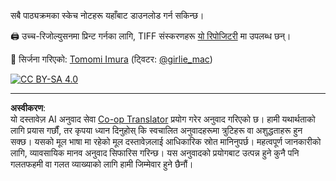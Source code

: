 <!--
CO_OP_TRANSLATOR_METADATA:
{
  "original_hash": "a88d5918c1b9da69a40d917a0840c497",
  "translation_date": "2025-08-29T17:59:46+00:00",
  "source_file": "sketchnotes/README.md",
  "language_code": "ne"
}
-->
सबै पाठ्यक्रमका स्केच नोटहरू यहाँबाट डाउनलोड गर्न सकिन्छ।

🖨 उच्च-रिजोल्युसनमा प्रिन्ट गर्नका लागि, TIFF संस्करणहरू [यो रिपोजिटरी](https://github.com/girliemac/a-picture-is-worth-a-1000-words/tree/main/ml/tiff) मा उपलब्ध छन्।

🎨 सिर्जना गरिएको: [Tomomi Imura](https://github.com/girliemac) (ट्विटर: [@girlie_mac](https://twitter.com/girlie_mac))

[![CC BY-SA 4.0](https://img.shields.io/badge/License-CC%20BY--SA%204.0-lightgrey.svg)](https://creativecommons.org/licenses/by-sa/4.0/)

---

**अस्वीकरण**:  
यो दस्तावेज़ AI अनुवाद सेवा [Co-op Translator](https://github.com/Azure/co-op-translator) प्रयोग गरेर अनुवाद गरिएको छ। हामी यथार्थताको लागि प्रयास गर्छौं, तर कृपया ध्यान दिनुहोस् कि स्वचालित अनुवादहरूमा त्रुटिहरू वा अशुद्धताहरू हुन सक्छ। यसको मूल भाषा मा रहेको मूल दस्तावेज़लाई आधिकारिक स्रोत मानिनुपर्छ। महत्वपूर्ण जानकारीको लागि, व्यावसायिक मानव अनुवाद सिफारिस गरिन्छ। यस अनुवादको प्रयोगबाट उत्पन्न हुने कुनै पनि गलतफहमी वा गलत व्याख्याको लागि हामी जिम्मेवार हुने छैनौं।